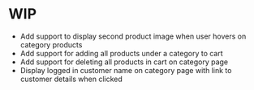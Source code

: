 # WIP

- Add support to display second product image when user hovers on category products
- Add support for adding all products under a category to cart
- Add support for deleting all products in cart on category page
- Display logged in customer name on category page with link to customer details when clicked 
